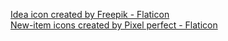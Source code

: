 <a href="https://www.flaticon.com/free-icons/idea" title="idea icons">Idea icon created by Freepik - Flaticon</a>
<br>
<a href="https://www.flaticon.com/free-icons/new-item" title="new-item icons">New-item icons created by Pixel perfect - Flaticon</a>
